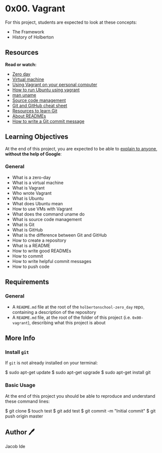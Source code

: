# 0x00. Vagrant

For this project, students are expected to look at these concepts:

- The Framework
- History of Holberton

## Resources

**Read or watch:**

- [Zero day](https://intranet.hbtn.io/rltoken/NcuS4-7zF9-edjbo157uQQ)
- [Virtual machine](https://intranet.hbtn.io/rltoken/v2RbeSrU14w3KTwbGYH3Fw)
- [Using Vagrant on your personal computer](https://intranet.hbtn.io/rltoken/-awfp9oDTD8FKICZFBuwCQ)
- [How to run Ubuntu using vagrant](https://intranet.hbtn.io/rltoken/G1zzP7DdoEW-YPPEn0ai1A)
- [man uname](https://intranet.hbtn.io/rltoken/3AHxDiZwhZwPM_GiHox0gQ)
- [Source code management](https://intranet.hbtn.io/rltoken/xozWqb_q-SfWd8w3Qxlssg)
- [Git and GitHub cheat sheet](https://intranet.hbtn.io/rltoken/JCbj0IVzqdU1rge1LpOEoA)
- [Resources to learn Git](https://intranet.hbtn.io/rltoken/ZrSQswLIJ9OTQsbPe7t7Kg)
- [About READMEs](https://intranet.hbtn.io/rltoken/piGI2ovwNljGVoi6u9qAdQ)
- [How to write a Git commit message](https://intranet.hbtn.io/rltoken/GVFbHgJXNQ4aliCLV6Lhxw)

## Learning Objectives

At the end of this project, you are expected to be able to [explain to anyone](https://intranet.hbtn.io/rltoken/_qzmHNff9vaaeDBMkkIDHg), **without the help of Google**:

### General

- What is a zero-day
- What is a virtual machine
- What is Vagrant
- Who wrote Vagrant
- What is Ubuntu
- What does Ubuntu mean
- How to use VMs with Vagrant
- What does the command uname do
- What is source code management
- What is Git
- What is GitHub
- What is the difference between Git and GitHub
- How to create a repository
- What is a README
- How to write good READMEs
- How to commit
- How to write helpful commit messages
- How to push code

## Requirements

### General

- A `README.md` file at the root of the `holbertonschool-zero_day` repo, containing a description of the repository
- A `README.md` file, at the root of the folder of this project (i.e. `0x00-vagrant`), describing what this project is about

## More Info

### Install `git`

If `git` is not already installed on your terminal:

   $ sudo apt-get update
   $ sudo apt-get upgrade
   $ sudo apt-get install git

### Basic Usage

At the end of this project you should be able to reproduce and understand these command lines:

   $ git clone <repo>
   $ touch test
   $ git add test
   $ git commit -m "Initial commit"
   $ git push origin master

## Author :pen:

Jacob Ide